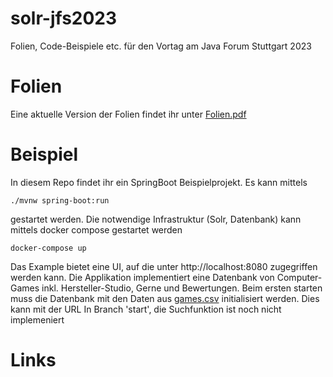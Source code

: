 # solr-jfs2023
Folien, Code-Beispiele etc. für den Vortag am Java Forum Stuttgart 2023

# Folien
Eine aktuelle Version der Folien findet ihr unter [Folien.pdf](folien.pdf)

# Beispiel
In diesem Repo findet ihr ein SpringBoot Beispielprojekt. Es kann mittels
```
./mvnw spring-boot:run
```

gestartet werden. Die notwendige Infrastruktur (Solr, Datenbank) kann mittels docker compose gestartet werden
```
docker-compose up
```

Das Example bietet eine UI, auf die unter http://localhost:8080 zugegriffen werden kann. Die Applikation implementiert eine Datenbank von Computer-Games inkl. Hersteller-Studio, Gerne und Bewertungen.
Beim ersten starten muss die Datenbank mit den Daten aus [games.csv](src/main/resources/games.csv) initialisiert werden. Dies kann mit der URL 
In Branch 'start', die Suchfunktion ist noch nicht implemeniert


# Links
